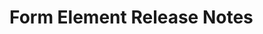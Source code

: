 <!-- Release notes authoring guidelines: http://keepachangelog.com/ -->

# Form Element Release Notes

<!-- ## [Unreleased] -->

<!--## [VERSION] - [RELEASE_DATE]-->
